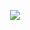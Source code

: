 <p align="center">
	<img src="https://discord.c99.nl/widget/theme-1/852961982281940993.png" />
</p>
